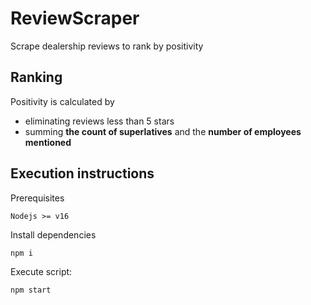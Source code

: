 # ReviewScraper
Scrape dealership reviews to rank by positivity

## Ranking
Positivity is calculated by 
- eliminating reviews less than 5 stars
- summing **the count of superlatives** and the **number of employees mentioned**


## Execution instructions
Prerequisites
```
Nodejs >= v16
```
Install dependencies
```
npm i
```

Execute script:
```
npm start
```